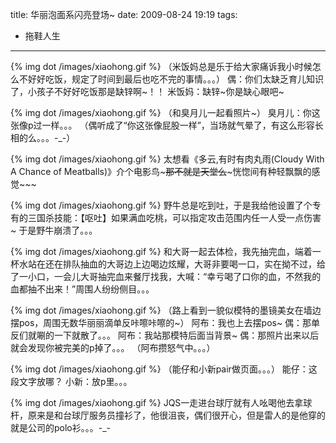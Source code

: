 title: 华丽泡面系闪亮登场~
date: 2009-08-24 19:19
tags: 
- 拖鞋人生
---

{% img dot /images/xiaohong.gif %} （米饭妈总是乐于给大家痛诉我小时候怎么不好好吃饭，规定了时间到最后也吃不完的事情。。。）
偶：你们太缺乏育儿知识了，小孩子不好好吃饭那是缺锌啊~！！
米饭妈：缺锌~你是缺心眼吧~

{% img dot /images/xiaohong.gif %} （和臭月儿一起看照片~）
臭月儿：你这张像p过一样。。。
（偶听成了“你这张像屁股一样”，当场就气晕了，有这么形容长相的么。。。-_-）

{% img dot /images/xiaohong.gif %} 太想看《多云,有时有肉丸雨(Cloudy With A Chance of Meatballs)》介个电影鸟~~~那不就是天堂么~~~恍惚间有种轻飘飘的感觉~~~

{% img dot /images/xiaohong.gif %} 野牛总是吃到吐，于是我给他设置了个专有的三国杀技能：【呕吐】如果满血吃桃，可以指定攻击范围内任一人受一点伤害~
于是野牛崩溃了。。。

{% img dot /images/xiaohong.gif %} 和大哥一起去体检，我先抽完血，端着一杯水站在还在排队抽血的大哥边上边喝边炫耀，大哥非要喝一口，实在拗不过，给了一小口，一会儿大哥抽完血来餐厅找我，大喊：“幸亏喝了口你的血，不然我的血都抽不出来！”周围人纷纷侧目。。。

{% img dot /images/xiaohong.gif %} （路上看到一貌似模特的墨镜美女在墙边摆pos，周围无数华丽丽滴单反咔嚓咔嚓的~）
阿布：我也上去摆pos~
偶：那单反们就唰的一下就散了。。。
阿布：我站那模特后面当背景~
偶：那照片出来以后就会发现你被完美的p掉了。。。
（阿布攒怒气中。。。）

{% img dot /images/xiaohong.gif %} （能仔和小新pair做页面。。。）
能仔：这段文字放哪？
小新：放p里。。。

{% img dot /images/xiaohong.gif %} JQS一走进台球厅就有人吆喝他去拿球杆，原来是和台球厅服务员撞衫了，他很沮丧，偶们很开心，但是雷人的是他穿的就是公司的polo衫。。。-_-